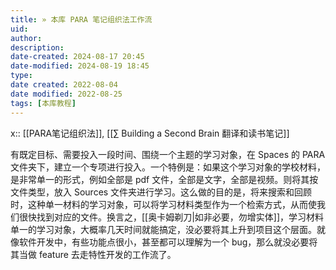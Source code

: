```yaml
---
title: » 本库 PARA 笔记组织法工作流
uid: 
author: 
description: 
date-created: 2024-08-17 20:45
date-modified: 2024-08-19 18:45
type: 
date created: 2022-08-04
date modified: 2022-08-25
tags: [本库教程]
---
```


x:: [[PARA笔记组织法]], [[∑ Building a Second Brain 翻译和读书笔记]]

有既定目标、需要投入一段时间、围绕一个主题的学习对象，在 Spaces 的 PARA 文件夹下，建立一个专项进行投入。一个特例是：如果这个学习对象的学校材料，是非常单一的形式，例如全部是 pdf 文件，全部是文字，全部是视频。则将其按文件类型，放入 Sources 文件夹进行学习。这么做的目的是，将来搜索和回顾时，这种单一材料的学习对象，可以将学习材料类型作为一个检索方式，从而使我们很快找到对应的文件。换言之，[[奥卡姆剃刀|如非必要，勿增实体]]，学习材料单一的学习对象，大概率几天时间就能搞定，没必要将其上升到项目这个层面。就像软件开发中，有些功能点很小，甚至都可以理解为一个 bug，那么就没必要将其当做 feature 去走特性开发的工作流了。
